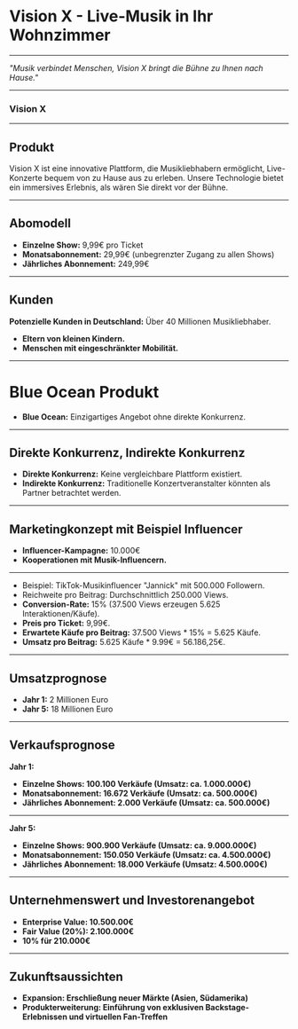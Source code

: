 # Vision X - Live-Musik in Ihr Wohnzimmer

---

*"Musik verbindet Menschen, Vision X bringt die Bühne zu Ihnen nach Hause."*

---

### Vision X

---

## Produkt

Vision X ist eine innovative Plattform, die Musikliebhabern ermöglicht, Live-Konzerte bequem von zu Hause aus zu erleben. Unsere Technologie bietet ein immersives Erlebnis, als wären Sie direkt vor der Bühne.

---

## Abomodell

* **Einzelne Show:** 9,99€ pro Ticket
* **Monatsabonnement:** 29,99€ (unbegrenzter Zugang zu allen Shows)
* **Jährliches Abonnement:** 249,99€ 

---

## Kunden

**Potenzielle Kunden in Deutschland:** Über 40 Millionen Musikliebhaber.

- **Eltern von kleinen Kindern.**
- **Menschen mit eingeschränkter Mobilität.**

---

# Blue Ocean Produkt

* **Blue Ocean:** Einzigartiges Angebot ohne direkte Konkurrenz.

---

## Direkte Konkurrenz, Indirekte Konkurrenz

- **Direkte Konkurrenz:** Keine vergleichbare Plattform existiert.
- **Indirekte Konkurrenz:** Traditionelle Konzertveranstalter könnten als Partner betrachtet werden.

---

## Marketingkonzept mit Beispiel Influencer

- **Influencer-Kampagne:** 10.000€
- **Kooperationen mit Musik-Influencern.**

---


- Beispiel: TikTok-Musikinfluencer "Jannick" mit 500.000 Followern.
- Reichweite pro Beitrag: Durchschnittlich 250.000 Views.
- **Conversion-Rate:** 15% (37.500 Views erzeugen 5.625 Interaktionen/Käufe).
- **Preis pro Ticket:** 9,99€.
- **Erwartete Käufe pro Beitrag:** 37.500 Views * 15% = 5.625 Käufe.
- **Umsatz pro Beitrag:** 5.625 Käufe * 9.99€ = 56.186,25€.

---

## Umsatzprognose

* **Jahr 1:** 2 Millionen Euro
* **Jahr 5:** 18 Millionen Euro

---

## Verkaufsprognose

**Jahr 1:**
- **Einzelne Shows: 100.100 Verkäufe (Umsatz: ca. 1.000.000€)**
- **Monatsabonnement: 16.672 Verkäufe (Umsatz: ca. 500.000€)**
- **Jährliches Abonnement: 2.000 Verkäufe (Umsatz: ca. 500.000€)**

---

**Jahr 5:**
- **Einzelne Shows: 900.900 Verkäufe (Umsatz: ca. 9.000.000€)**
- **Monatsabonnement: 150.050 Verkäufe (Umsatz: ca. 4.500.000€)**
- **Jährliches Abonnement: 18.000 Verkäufe (Umsatz: 4.500.000€)**

---

## Unternehmenswert und Investorenangebot

- **Enterprise Value: 10.500.00€**
- **Fair Value (20%): 2.100.000€**
- **10% für 210.000€**

---

## Zukunftsaussichten

- **Expansion: Erschließung neuer Märkte (Asien, Südamerika)**
- **Produkterweiterung: Einführung von exklusiven Backstage-Erlebnissen und virtuellen Fan-Treffen**